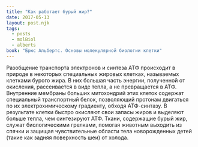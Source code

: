 ```yaml
---
title: "Как работает бурый жир?"
date: 2017-05-13
layout: post.njk
tags:
  - posts
  - molBiol
  - alberts
book: "Брюс Альбертс. Основы молекулярной биологии клетки"
---
```


Разобщение транспорта электронов и синтеза АТФ происходит в природе в некоторых специальных жировых клетках, называемых клетками бурого жира. В них большая часть энергии, полученной от окисления, рассеивается в виде тепла, а не превращается в АТФ. Внутренние мембраны больших митохондрий этих клеток содержат специальный транспортный белок, позволяющий протонам двигаться по их электрохимическому градиенту, обходя АТФ-синтазу. В результате клетки быстро окисляют свои запасы жиров и выделяют больше тепла, чем синтезируют АТФ. Ткани, содержащие бурый жир, служат биологическими грелками, помогая животным выходить из спячки и защищая чувствительные области тела новорожденных детей (такие как задняя поверхность шеи) от холода.
